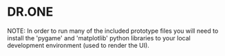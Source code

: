 # DR.ONE
NOTE: In order to run many of the included prototype files you will need to install the 'pygame' and 'matplotlib' python libraries to your local development environment (used to render the UI).

